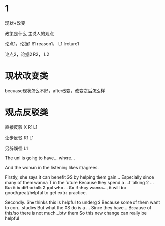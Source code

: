 # 1
现状+改变

政策是什么
主说人的观点

论点1，论据1
R1 reason1， L1 lecture1

论点2，论据2
R2， L2

# 现状改变类
becuase现状怎么不好，after改变，改变之后怎么样

# 观点反驳类

直接反驳
X R1 L1

让步反驳
R1 L1

另辟蹊径
L1

The uni is going to have… where…

And the woman in the listening likes it/agrees.

Firstly, she says it can benefit GS by helping them gain…
Especially since many of them wanna T in the future
Because they spend a …t talking 2 …But it is diff to talk 2 ppl who …
So if they wanna…, it will be good/great/helpful to get extra practice.

Secondly. 
She thinks this is helpful to underg S
Because some of them want to con…studies
But what the GS do is a …
Since they have…
Because of this/so there is not much…btw them
So this new change can really be helpful